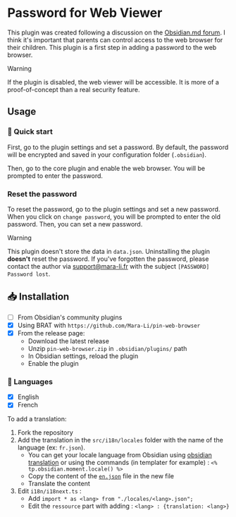 # Password for Web Viewer

This plugin was created following a discussion on the [Obsidian.md forum](https://forum.obsidian.md/t/restriction-option-for-the-web-viewer-plugin/95810/2). I think it's important that parents can control access to the web browser for their children. This plugin is a first step in adding a password to the web browser.

> [!warning]
> If the plugin is disabled, the web viewer will be accessible. It is more of a proof-of-concept than a real security feature.

## Usage
### 🚀 Quick start
First, go to the plugin settings and set a password. By default, the password will be encrypted and saved in your configuration folder (`.obsidian`).

Then, go to the core plugin and enable the web browser. You will be prompted to enter the password.

### Reset the password

To reset the password, go to the plugin settings and set a new password. When you click on `change password`, you will be prompted to enter the old password. Then, you can set a new password.

> [!warning]
> This plugin doesn't store the data in `data.json`. Uninstalling the plugin **doesn't** reset the password.
> If you've forgotten the password, please contact the author via <a href="mailto:support@mara-li.fr">support@mara-li.fr</a> with the subject `[PASSWORD] Password lost`.


## 📥 Installation

- [ ] From Obsidian's community plugins
- [x] Using BRAT with `https://github.com/Mara-Li/pin-web-browser`
- [x] From the release page: 
    - Download the latest release
    - Unzip `pin-web-browser.zip` in `.obsidian/plugins/` path
    - In Obsidian settings, reload the plugin
    - Enable the plugin


### 🎼 Languages

- [x] English
- [x] French

To add a translation:
1. Fork the repository
2. Add the translation in the `src/i18n/locales` folder with the name of the language (ex: `fr.json`). 
    - You can get your locale language from Obsidian using [obsidian translation](https://github.com/obsidianmd/obsidian-translations) or using the commands (in templater for example) : `<% tp.obsidian.moment.locale() %>`
    - Copy the content of the [`en.json`](./src/i18n/locales/en.json) file in the new file
    - Translate the content
3. Edit `i18n/i18next.ts` :
    - Add `import * as <lang> from "./locales/<lang>.json";`
    - Edit the `ressource` part with adding : `<lang> : {translation: <lang>}`

